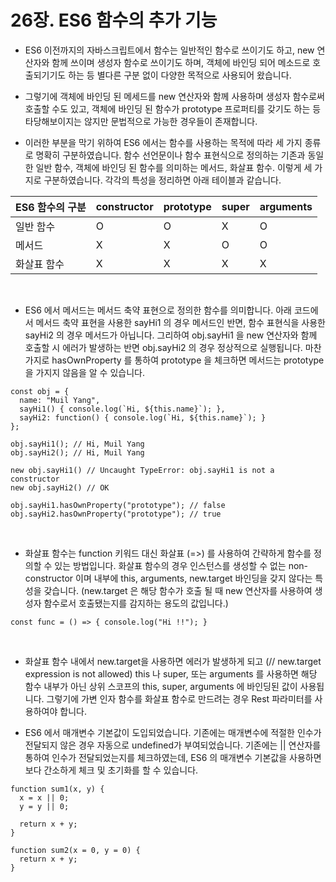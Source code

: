 # 26장. ES6 함수의 추가 기능

- ES6 이전까지의 자바스크립트에서 함수는 일반적인 함수로 쓰이기도 하고, new 연산자와 함께 쓰이며 생성자 함수로 쓰이기도 하며, 객체에 바인딩 되어 메소드로 호출되기기도 하는 등 별다른 구분 없이 다양한 목적으로 사용되어 왔습니다.

- 그렇기에 객체에 바인딩 된 메세드를 new 연산자와 함께 사용하며 생성자 함수로써 호출할 수도 있고, 객체에 바인딩 된 함수가 prototype 프로퍼티를 갖기도 하는 등 타당해보이지는 않지만 문법적으로 가능한 경우들이 존재합니다.

- 이러한 부분을 막기 위하여 ES6 에서는 함수를 사용하는 목적에 따라 세 가지 종류로 명확히 구분하였습니다. 함수 선언문이나 함수 표현식으로 정의하는 기존과 동일한 일반 함수, 객체에 바인딩 된 함수를 의미하는 메서드, 화살표 함수. 이렇게 세 가지로 구분하였습니다. 각각의 특성을 정리하면 아래 테이블과 같습니다.

|ES6 함수의 구분|constructor|prototype|super|arguments|
|------|--------|--------|--------|--------|
|일반 함수|O|O|X|O|
|메서드|X|X|O|O|
|화살표 함수|X|X|X|X|

<br />

- ES6 에서 메서드는 메서드 축약 표현으로 정의한 함수를 의미합니다. 아래 코드에서 메서드 축약 표현을 사용한 sayHi1 의 경우 메서드인 반면, 함수 표현식을 사용한 sayHi2 의 경우 메서드가 아닙니다. 그리하여  obj.sayHi1 을 new 연산자와 함께 호출할 시 에러가 발생하는 반면 obj.sayHi2 의 경우 정상적으로 실행됩니다. 마찬가지로 hasOwnProperty 를 통하여 prototype 을 체크하면 메서드는 prototype 을 가지지 않음을 알 수 있습니다.

```
const obj = {
  name: "Muil Yang",
  sayHi1() { console.log(`Hi, ${this.name}`); },
  sayHi2: function() { console.log(`Hi, ${this.name}`); }
};

obj.sayHi1(); // Hi, Muil Yang
obj.sayHi2(); // Hi, Muil Yang

new obj.sayHi1() // Uncaught TypeError: obj.sayHi1 is not a constructor
new obj.sayHi2() // OK

obj.sayHi1.hasOwnProperty("prototype"); // false
obj.sayHi2.hasOwnProperty("prototype"); // true
```

<br />

- 화살표 함수는 function 키워드 대신 화살표 (=>) 를 사용하여 간략하게 함수를 정의할 수 있는 방법입니다. 화살표 함수의 경우 인스턴스를 생성할 수 없는 non-constructor 이며 내부에 this, arguments, new.target 바인딩을 갖지 않다는 특성을 갖습니다. (new.target 은 해당 함수가 호출 될 때 new 연산자를 사용하여 생성자 함수로서 호출됐는지를 감지하는 용도의 값입니다.)

```
const func = () => { console.log("Hi !!"); }
```

<br />

- 화살표 함수 내에서 new.target을 사용하면 에러가 발생하게 되고 (// new.target expression is not allowed) this 나 super, 또는 arguments 를 사용하면 해당 함수 내부가 아닌 상위 스코프의 this, super, arguments 에 바인딩된 값이 사용됩니다. 그렇기에 가변 인자 함수를 화살표 함수로 만드려는 경우 Rest 파라미터를 사용하여야 합니다.

- ES6 에서 매개변수 기본값이 도입되었습니다. 기존에는 매개변수에 적절한 인수가 전달되지 않은 경우 자동으로 undefined가 부여되었습니다. 기존에는 || 연산자를 통하여 인수가 전달되었는지를 체크하였는데, ES6 의 매개변수 기본값을 사용하면 보다 간소하게 체크 및 초기화를 할 수 있습니다.

```
function sum1(x, y) {
  x = x || 0;
  y = y || 0;

  return x + y;
}

function sum2(x = 0, y = 0) {
  return x + y;
}
```
